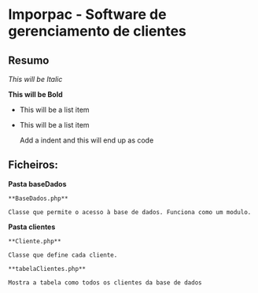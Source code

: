 Imporpac - Software de gerenciamento de clientes
==============

Resumo
--------------

*This will be Italic*

**This will be Bold**

- This will be a list item
- This will be a list item

    Add a indent and this will end up as code

Ficheiros:
--------------
**Pasta baseDados**
    
    **BaseDados.php**
    
    Classe que permite o acesso à base de dados. Funciona como um modulo.

**Pasta clientes**
    
    **Cliente.php**
    
    Classe que define cada cliente.

    **tabelaClientes.php**
    
    Mostra a tabela como todos os clientes da base de dados

